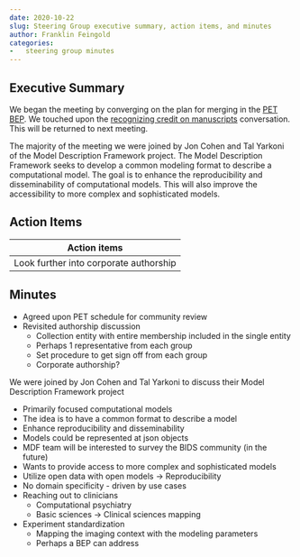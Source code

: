 ```yaml
---
date: 2020-10-22
slug: Steering Group executive summary, action items, and minutes
author: Franklin Feingold
categories:
-   steering group minutes
---
```



<!-- more -->




## Executive Summary

We began the meeting by converging on the plan for merging in the [PET BEP](https://github.com/bids-standard/bids-specification/pull/633). We touched upon the [recognizing credit on manuscripts](https://github.com/bids-standard/bids-specification/issues/627) conversation. This will be returned to next meeting.

The majority of the meeting we were joined by Jon Cohen and Tal Yarkoni of the Model Description Framework project. The Model Description Framework seeks to develop a common modeling format to describe a computational model. The goal is to enhance the reproducibility and disseminability of computational models. This will also improve the accessibility to more complex and sophisticated models.

## Action Items

| Action items |
| -------- |
| Look further into corporate authorship |

## Minutes

- Agreed upon PET schedule for community review
- Revisited authorship discussion
  - Collection entity with entire membership included in the single entity
  - Perhaps 1 representative from each group
  - Set procedure to get sign off from each group
  - Corporate authorship?

We were joined by Jon Cohen and Tal Yarkoni to discuss their Model Description Framework project
- Primarily focused computational models
- The idea is to have a common format to describe a model
- Enhance reproducibility and disseminability
- Models could be represented at json objects
- MDF team will be interested to survey the BIDS community (in the future)
- Wants to provide access to more complex and sophisticated models
- Utilize open data with open models -> Reproducibility
- No domain specificity - driven by use cases
- Reaching out to clinicians
  - Computational psychiatry
  - Basic sciences -> Clinical sciences mapping
- Experiment standardization
  - Mapping the imaging context with the modeling parameters
  - Perhaps a BEP can address
